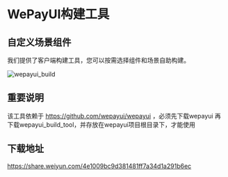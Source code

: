 # WePayUI构建工具

## 自定义场景组件

我们提供了客户端构建工具，您可以按需选择组件和场景自助构建。
<p>
    <img src="https://wepayui.github.io/img/wepayui_build.gif" alt="wepayui_build" class="wepayui-build-show">
</p>

## 重要说明
该工具依赖于 https://github.com/wepayui/wepayui ，必须先下载wepayui
再下载wepayui_build_tool，并存放在wepayui项目根目录下，才能使用

## 下载地址

https://share.weiyun.com/4e1009bc9d381481ff7a34d1a291b6ec
